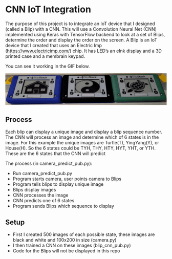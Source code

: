 # CNN IoT Integration
The purpose of this project is to integrate an IoT device that I designed (called a Blip) with a CNN.   This will use a Convolution Neural Net (CNN) implemented using Keras with TensorFlow backend to look at a set of Blips, determine the order and display the order on the screen.  A Blip is an IoT device that I created that uses an Electric Imp (https://www.electricimp.com/) chip.  It has LED’s an eInk display and a 3D printed case and a membrain keypad.

You can see it working in the GIF below.  

![alt text](https://github.com/enyeartc/blipgit/blob/master/screencap.gif)

## Process
Each blip can display a unique image and display a blip sequence number. The CNN will process an image and determine which of 6 states is in the image.  For this example the unique images are Turtle(T), YingYang(Y), or House(H).  So the 6 states could be TYH, THY, HTY, HYT, YHT, or YTH.   These are the 6 states that the CNN will predict  

The process (in camera_predict_pub.py):
* Run camera_predict_pub.py 
* Program starts camera, user points camera to Blips 
* Program tells blips to display unique image 
* Blips display images
* CNN processes the image
* CNN predicts one of 6 states
* Program sends Blips which sequence to display


## Setup 

* First I created 500 images of each possible state, these images are black and white and 100x200 in size (camera.py)
* I then trained a CNN on these images (blip_cnn_pub.py)
* Code for the Blips will not be displayed in this repo
